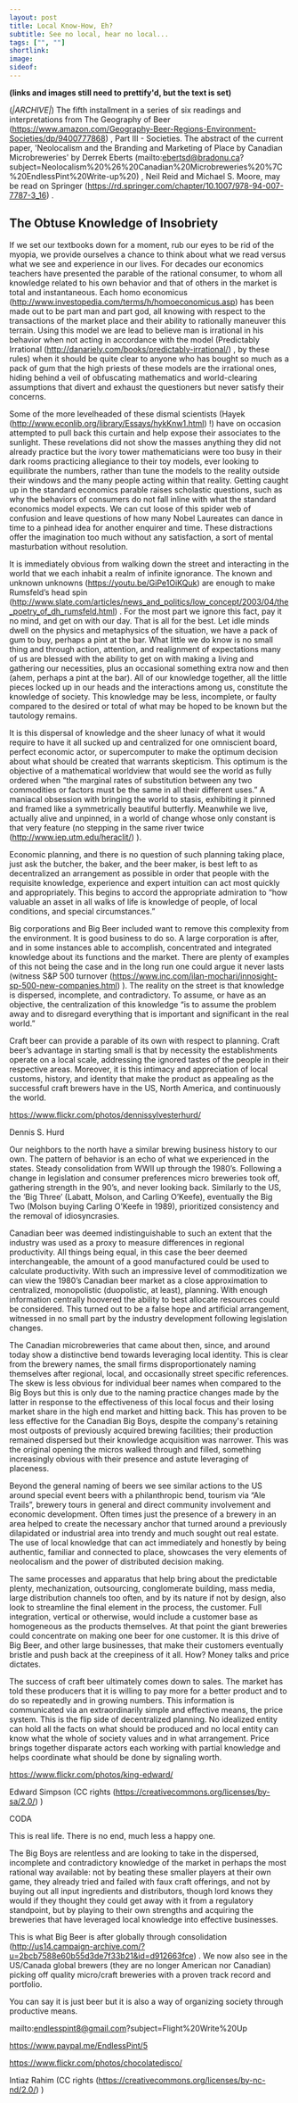 ```yaml
---
layout: post
title: Local Know-How, Eh?
subtitle: See no local, hear no local... 
tags: ["", ""]
shortlink: 
image: 
sideof: 
---
```


**(links and images still need to prettify'd, but the text is set)** 

(*|ARCHIVE|*)
The fifth installment in a series of six readings and interpretations from The Geography of Beer (https://www.amazon.com/Geography-Beer-Regions-Environment-Societies/dp/9400777868) , Part III - Societies. The abstract of the current paper, 'Neolocalism and the Branding and Marketing of Place by Canadian Microbreweries' by Derrek Eberts (mailto:ebertsd@bradonu.ca?subject=Neolocalism%20%26%20Canadian%20Microbreweries%20%7C%20EndlessPint%20Write-up%20) , Neil Reid and Michael S. Moore, may be read on Springer (https://rd.springer.com/chapter/10.1007/978-94-007-7787-3_16) .

## The Obtuse Knowledge of Insobriety

If we set our textbooks down for a moment, rub our eyes to be rid of the myopia, we provide ourselves a chance to think about what we read versus what we see and experience in our lives. For decades our economics teachers have presented the parable of the rational consumer, to whom all knowledge related to his own behavior and that of others in the market is total and instantaneous. Each homo economicus (http://www.investopedia.com/terms/h/homoeconomicus.asp)  has been made out to be part man and part god, all knowing with respect to the transactions of the market place and their ability to rationally maneuver this terrain. Using this model we are lead to believe man is irrational in his behavior when not acting in accordance with the model (Predictably Irrational (http://danariely.com/books/predictably-irrational/) , by these rules) when it should be quite clear to anyone who has bought so much as a pack of gum that the high priests of these models are the irrational ones, hiding behind a
veil of obfuscating mathematics and world-clearing assumptions that divert and exhaust the questioners but never satisfy their concerns.

Some of the more levelheaded of these dismal scientists (Hayek (http://www.econlib.org/library/Essays/hykKnw1.html) !) have on occasion attempted to pull back this curtain and help expose their associates to the sunlight. These revelations did not show the masses anything they did not already practice but the ivory tower mathematicians were too busy in their dark rooms practicing allegiance to their toy models, ever looking to equilibrate the numbers, rather than tune the models to the reality outside their windows and the many people acting within that reality. Getting caught up in the standard economics parable raises scholastic questions, such as why the behaviors of consumers do not fall inline with what the standard economics model expects. We can cut loose of this spider web of confusion and leave questions of how many Nobel Laureates can dance in time to a pinhead idea for another enquirer and time. These distractions offer the imagination too much without any satisfaction, a sort of
mental masturbation without resolution.

It is immediately obvious from walking down the street and interacting in the world that we each inhabit a realm of infinite ignorance. The known and unknown unknowns (https://youtu.be/GiPe1OiKQuk)  are enough to make Rumsfeld’s head spin (http://www.slate.com/articles/news_and_politics/low_concept/2003/04/the_poetry_of_dh_rumsfeld.html) . For the most part we ignore this fact, pay it no mind, and get on with our day. That is all for the best. Let idle minds dwell on the physics and metaphysics of the situation, we have a pack of gum to buy, perhaps a pint at the bar. What little we do know is no small thing and through action, attention, and realignment of expectations many of us are blessed with the ability to get on with making a living and gathering our necessities, plus an occasional something extra now and then (ahem, perhaps a pint at the bar). All of our knowledge together, all the little pieces locked up in our heads and the interactions among us, constitute the knowledge of
society. This knowledge may be less, incomplete, or faulty compared to the desired or total of what may be hoped to be known but the tautology remains.

It is this dispersal of knowledge and the sheer lunacy of what it would require to have it all sucked up and centralized for one omniscient board, perfect economic actor, or supercomputer to make the optimum decision about what should be created that warrants skepticism. This optimum is the objective of a mathematical worldview that would see the world as fully ordered when “the marginal rates of substitution between any two commodities or factors must be the same in all their different uses.” A maniacal obsession with bringing the world to stasis, exhibiting it pinned and framed like a symmetrically beautiful butterfly. Meanwhile we live, actually alive and unpinned, in a world of change whose only constant is that very feature (no stepping in the same river twice (http://www.iep.utm.edu/heraclit/) ).

Economic planning, and there is no question of such planning taking place, just ask the butcher, the baker, and the beer maker, is best left to as decentralized an arrangement as possible in order that people with the requisite knowledge, experience and expert intuition can act most quickly and appropriately. This begins to accord the appropriate admiration to “how valuable an asset in all walks of life is knowledge of people, of local conditions, and special circumstances.”

Big corporations and Big Beer included want to remove this complexity from the environment. It is good business to do so. A large corporation is after, and in some instances able to accomplish, concentrated and integrated knowledge about its functions and the market. There are plenty of examples of this not being the case and in the long run one could argue it never lasts (witness S&P 500 turnover (https://www.inc.com/ilan-mochari/innosight-sp-500-new-companies.html) ). The reality on the street is that knowledge is dispersed, incomplete, and contradictory. To assume, or have as an objective, the centralization of this knowledge “is to assume the problem away and to disregard everything that is important and significant in the real world.”

Craft beer can provide a parable of its own with respect to planning. Craft beer’s advantage in starting small is that by necessity the establishments operate on a local scale, addressing the ignored tastes of the people in their respective areas. Moreover, it is this intimacy and appreciation of local customs, history, and identity that make the product as appealing as the successful craft brewers have in the US, North America, and continuously the world.

https://www.flickr.com/photos/dennissylvesterhurd/

Dennis S. Hurd

Our neighbors to the north have a similar brewing business history to our own. The pattern of behavior is an echo of what we experienced in the states. Steady consolidation from WWII up through the 1980’s. Following a change in legislation and consumer preferences micro breweries took off, gathering strength in the 90’s, and never looking back. Similarly to the US, the ‘Big Three’ (Labatt, Molson, and Carling O’Keefe), eventually the Big Two (Molson buying Carling O’Keefe in 1989), prioritized consistency and the removal of idiosyncrasies.

Canadian beer was deemed indistinguishable to such an extent that the industry was used as a proxy to measure differences in regional productivity. All things being equal, in this case the beer deemed interchangeable, the amount of a good manufactured could be used to calculate productivity. With such an impressive level of commoditization we can view the 1980’s Canadian beer market as a close approximation to centralized, monopolistic (duopolistic, at least), planning. With enough information centrally hoovered the ability to best allocate resources could be considered. This turned out to be a false hope and artificial arrangement, witnessed in no small part by the industry development following legislation changes.

The Canadian microbreweries that came about then, since, and around today show a distinctive bend towards leveraging local identity. This is clear from the brewery names, the small firms disproportionately naming themselves after regional, local, and occasionally street specific references. The skew is less obvious for individual beer names when compared to the Big Boys but this is only due to the naming practice changes made by the latter in response to the effectiveness of this local focus and their losing market share in the high end market and hitting back. This has proven to be less effective for the Canadian Big Boys, despite the company's retaining most outposts of previously acquired brewing facilities; their production remained dispersed but their knowledge acquisition was narrower. This was the original opening the micros walked through and filled, something increasingly obvious with their presence and astute leveraging of placeness.

Beyond the general naming of beers we see similar actions to the US around special event beers with a philanthropic bend, tourism via “Ale Trails”, brewery tours in general and direct community involvement and economic development. Often times just the presence of a brewery in an area helped to create the necessary anchor that turned around a previously dilapidated or industrial area into trendy and much sought out real estate. The use of local knowledge that can act immediately and honestly by being authentic, familiar and connected to place, showcases the very elements of neolocalism and the power of distributed decision making.

The same processes and apparatus that help bring about the predictable plenty, mechanization, outsourcing, conglomerate building, mass media, large distribution channels too often, and by its nature if not by design, also look to streamline the final element in the process, the customer. Full integration, vertical or otherwise, would include a customer base as homogeneous as the products themselves. At that point the giant breweries could concentrate on making one beer for one customer. It is this drive of Big Beer, and other large businesses, that make their customers eventually bristle and push back at the creepiness of it all. How? Money talks and price dictates.

The success of craft beer ultimately comes down to sales. The market has told these producers that it is willing to pay more for a better product and to do so repeatedly and in growing numbers. This information is communicated via an extraordinarily simple and effective means, the price system. This is the flip side of decentralized planning. No idealized entity can hold all the facts on what should be produced and no local entity can know what the whole of society values and in what arrangement. Price brings together disparate actors each working with partial knowledge and helps coordinate what should be done by signaling worth.

https://www.flickr.com/photos/king-edward/

Edward Simpson (CC rights (https://creativecommons.org/licenses/by-sa/2.0/) )

CODA

This is real life. There is no end, much less a happy one.

The Big Boys are relentless and are looking to take in the dispersed, incomplete and contradictory knowledge of the market in perhaps the most rational way available: not by beating these smaller players at their own game, they already tried and failed with faux craft offerings, and not by buying out all input ingredients and distributors, though lord knows they would if they thought they could get away with it from a regulatory standpoint, but by playing to their own strengths and acquiring the breweries that have leveraged local knowledge into effective businesses.

This is what Big Beer is after globally through consolidation (http://us14.campaign-archive.com/?u=2bcb7588e60b55d3de7f33b21&id=d912663fce) . We now also see in the US/Canada global brewers (they are no longer American nor Canadian) picking off quality micro/craft breweries with a proven track record and portfolio.

You can say it is just beer but it is also a way of organizing society through productive means.

mailto:endlesspint8@gmail.com?subject=Flight%20Write%20Up

https://www.paypal.me/EndlessPint/5

https://www.flickr.com/photos/chocolatedisco/

Intiaz Rahim (CC rights (https://creativecommons.org/licenses/by-nc-nd/2.0/) )
